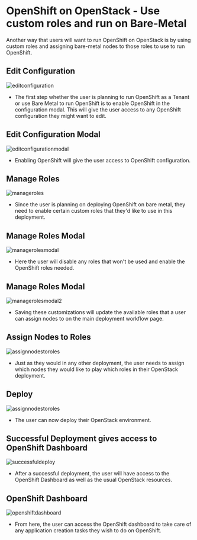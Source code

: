 # OpenShift on OpenStack - Use custom roles and run on Bare-Metal
Another way that users will want to run OpenShift on OpenStack is by using custom roles and assigning bare-metal nodes to those roles to use to run OpenShift.

## Edit Configuration
![editconfiguration](img/01-Edit-Configuration.png)
- The first step whether the user is planning to run OpenShift as a Tenant or use Bare Metal to run OpenShift is to enable OpenShift in the configuration modal. This will give the user access to any OpenShift configuration they might want to edit.

## Edit Configuration Modal
![editconfigurationmodal](img/02-Edit-Configuration-Modal.png)
- Enabling OpenShift will give the user access to OpenShift configuration.

## Manage Roles
![manageroles](img/03-Manage-Roles.png)
- Since the user is planning on deploying OpenShift on bare metal, they need to enable certain custom roles that they'd like to use in this deployment.

## Manage Roles Modal
![managerolesmodal](img/04-Manage-Roles-Modal.png)
- Here the user will disable any roles that won't be used and enable the OpenShift roles needed.

## Manage Roles Modal
![managerolesmodal2](img/05-Manage-Roles-Modal2.png)
- Saving these customizations will update the available roles that a user can assign nodes to on the main deployment workflow page.

## Assign Nodes to Roles
![assignnodestoroles](img/06-Assign-Nodes-to-Roles.png)
- Just as they would in any other deployment, the user needs to assign which nodes they would like to play which roles in their OpenStack deployment.

## Deploy
![assignnodestoroles](img/07-Deploy.png)
- The user can now deploy their OpenStack environment.

## Successful Deployment gives access to OpenShift Dashboard
![successfuldeploy](img/08-Successful_Deploy.png)
- After a successful deployment, the user will have access to the OpenShift Dashboard as well as the usual OpenStack resources.

## OpenShift Dashboard
![openshiftdashboard](img/09-OpenShift_Dashboard.png)
- From here, the user can access the OpenShift dashboard to take care of any application creation tasks they wish to do on OpenShift.
